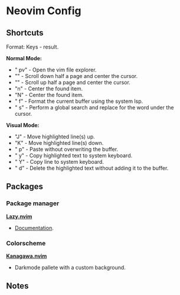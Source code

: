 # Neovim Config

## Shortcuts

Format: Keys - result.

**Normal Mode:**
- " pv" - Open the vim file explorer.
- "<C-d>" - Scroll down half a page and center the cursor.
- "<C-u>" - Scroll up half a page and center the cursor.
- "n" - Center the found item.
- "N" - Center the found item.
- " f" - Format the current buffer using the system lsp.
- " s" - Perform a global search and replace for the word under the cursor.

**Visual Mode:**
- "J" - Move highlighted line(s) up.
- "K" - Move highlighted line(s) down.
- " p" - Paste without overwriting the buffer.
- " y" - Copy highlighted text to system keyboard.
- " Y" - Copy line to system keyboard.
- " d" - Delete the highlighted text without adding it to the buffer.

## Packages

### Package manager

[**Lazy.nvim**](https://github.com/folke/lazy.nvim)
- [Documentation](https://lazy.folke.io/).

### Colorscheme
[**Kanagawa.nvim**](https://github.com/rebelot/kanagawa.nvim)
- Darkmode pallete with a custom background.

## Notes

